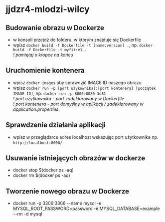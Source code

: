 # jjdzr4-mlodzi-wilcy

## Budowanie obrazu w Dockerze
* w konsoli przejdź do folderu, w którym znajduje się Dockerfile
* wpisz `docker build -f Dockerfile -t [name:version] .`, np. `docker build -f Dockerfile -t myfit:v1 .`  
*! pamiętaj o kropce na końcu*
## Uruchomienie kontenera
* wpisz `docker images` aby sprawdzić IMAGE ID naszego obrazu
* wpisz `docker run -p [port użykownika]:[port kontenera] [początek IMAGE ID]`, np. `docker run -p 8000:8080 3d81`  
*! port użytkownika - port zadeklarowany w Dockerfile*  
*! port kontenera - port domyślny w aplikacji / zadeklarowany w application.properties*
## Sprawdzenie działania aplikacji
* wpisz w przeglądarce adres localhost wskazując port użytkownika np. `http://localhost:8000/`
## Usuwanie istniejących obrazów w dockerze
* docker stop $(docker ps -aq)
* docker rm $(docker ps -aq)
## Tworzenie nowego obrazu w Dockerze
* docker run -p 3306:3306 --name mysql -e MYSQL_ROOT_PASSWORD=password -e MYSQL_DATABASE=example --rm -d mysql